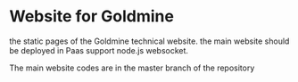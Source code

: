 Website for Goldmine
===

the static pages of the Goldmine technical website.
the main website should be deployed in Paas support node.js websocket.

The main website codes are in the master branch of the repository